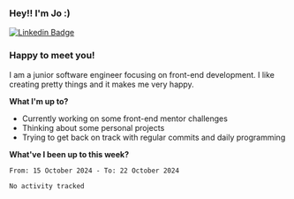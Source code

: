 ### Hey!! I'm Jo :)

[![Linkedin Badge](https://img.shields.io/badge/-LinkedIn-0e76a8?style=flat-square&logo=Linkedin&logoColor=white)](https://www.linkedin.com/in/joanna-skrzypczak/)

### Happy to meet you!

I am a junior software engineer focusing on front-end development. I like creating pretty things and it makes me very happy.

**What I'm up to?**

- Currently working on some front-end mentor challenges
- Thinking about some personal projects
- Trying to get back on track with regular commits and daily programming


**What've I been up to this week?**

<!--START_SECTION:waka-->

```txt
From: 15 October 2024 - To: 22 October 2024

No activity tracked
```

<!--END_SECTION:waka-->
